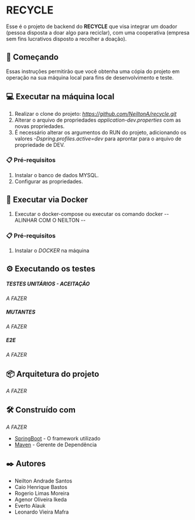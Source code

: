 # RECYCLE
Esse é o projeto de backend do <b>RECYCLE</b> que visa integrar um doador (pessoa disposta a doar algo para reciclar), com uma cooperativa (empresa sem fins lucrativos
disposto a recolher a doação).


## 🚀 Começando
Essas instruções permitirão que você obtenha uma cópia do projeto em operação na sua máquina local para fins de desenvolvimento e teste.


## 💻 Executar na máquina local 
1. Realizar o clone do projeto: *https://github.com/NeiltonA/recycle.git*
2. Alterar o arquivo de propriedades *application-dev.properties* com as novas propriedades.
3. É necessário alterar os argumentos do RUN do projeto, adicionando os valores *-Dspring.profiles.active=dev* para aprontar para o arquivo de propriedade de DEV.


### 📋 Pré-requisitos
1. Instalar o banco de dados MYSQL.
2. Configurar as propriedades.


## 🐋 Executar via Docker  
1. Executar o docker-compose ou executar os comando docker -- ALINHAR COM O NEILTON --


### 📋 Pré-requisitos
1. Instalar o *DOCKER* na máquina


## ⚙️ Executando os testes
##### TESTES UNITÁRIOS - ACEITAÇÃO
*A FAZER*
##### MUTANTES
*A FAZER*
##### E2E
*A FAZER*


## 📦 Arquitetura do projeto
*A FAZER*


## 🛠️ Construído com
*A FAZER*

* [SpringBoot](https://docs.spring.io/spring-boot/docs/current/reference/htmlsingle/) - O framework utilizado
* [Maven](https://maven.apache.org/) - Gerente de Dependência


## ✒️ Autores
* Neilton Andrade Santos
* Caio Henrique Bastos
* Rogerio Limas Moreira
* Agenor Oliveira Ikeda
* Everto Alauk
* Leonardo Vieira Mafra